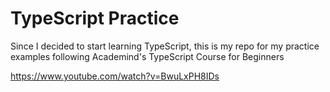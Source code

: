 # TypeScript Practice

Since I decided to start learning TypeScript, this is my repo for my practice examples following Academind's TypeScript Course for Beginners

https://www.youtube.com/watch?v=BwuLxPH8IDs
